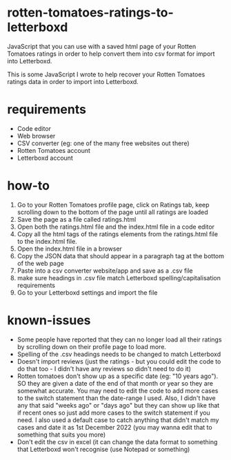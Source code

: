 # rotten-tomatoes-ratings-to-letterboxd
JavaScript that you can use with a saved html page of your Rotten Tomatoes ratings in order to help convert them into csv format for import into Letterboxd.

This is some JavaScript I wrote to help recover your Rotten Tomatoes ratings data in order to import into Letterboxd.

# requirements

- Code editor
- Web browser
- CSV converter (eg: one of the many free websites out there)
- Rotten Tomatoes account
- Letterboxd account

# how-to

1. Go to your Rotten Tomatoes profile page, click on Ratings tab, keep scrolling down to the bottom of the page until all ratings are loaded
2. Save the page as a file called ratings.html
3. Open both the ratings.html file and the index.html file in a code editor
4. Copy all the html tags of the ratings elements from the ratings.html file to the index.html file.
5. Open the index.html file in a browser
6. Copy the JSON data that should appear in a paragraph tag at the bottom of the web page
7. Paste into a csv converter website/app and save as a .csv file
8. make sure headings in .csv file match Letterboxd spelling/capitalisation requirements
9. Go to your Letterboxd settings and import the file

# known-issues

- Some people have reported that they can no longer load all their ratings by scrolling down on their profile page to load more.
- Spelling of the .csv headings needs to be changed to match Letterboxd
- Doesn't import reviews (just the ratings - but you could edit the code to do that too - I didn't have any reviews so didn't need to do it)
- Rotten tomatoes don't show up as a specific date (eg: "10 years ago"). SO they are given a date of the end of that month or year so they are somewhat accurate. You may need to edit the code to add more cases to the switch statement than the date-range I used. Also, I didn't have any that said "weeks ago" or "days ago" but they can show up like that if recent ones so just add more cases to the switch statement if you need. I also used a default case to catch anything that didn't match my cases and date it as 1st December 2022 (you may wanna edit that to something that suits you more)
- Don't edit the csv in excel (it can change the data format to something that Letterboxd won't recognise (use Notepad or something)
